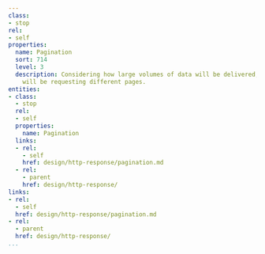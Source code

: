 ```yaml
---
class:
- stop
rel:
- self
properties:
  name: Pagination
  sort: 714
  level: 3
  description: Considering how large volumes of data will be delivered, and consumers
    will be requesting different pages.
entities:
- class:
  - stop
  rel:
  - self
  properties:
    name: Pagination
  links:
  - rel:
    - self
    href: design/http-response/pagination.md
  - rel:
    - parent
    href: design/http-response/
links:
- rel:
  - self
  href: design/http-response/pagination.md
- rel:
  - parent
  href: design/http-response/
...
```

